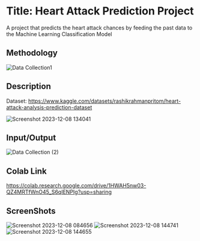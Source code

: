 # Title: Heart Attack Prediction Project
A project that predicts the heart attack chances by feeding the past data to the Machine Learning Classification Model
## Methodology
![Data Collection1](https://github.com/soumiljainer11/Heart-Attack-Prediction/assets/153184452/2c9143af-ff51-4145-9998-5d476fc85725)
## Description
Dataset: https://www.kaggle.com/datasets/rashikrahmanpritom/heart-attack-analysis-prediction-dataset
  
![Screenshot 2023-12-08 134041](https://github.com/soumiljainer11/Heart-Attack-Prediction/assets/153184452/405824c3-2458-4495-add3-014f6266965e)
## Input/Output
![Data Collection (2)](https://github.com/soumiljainer11/Heart-Attack-Prediction/assets/153184452/449d2727-a9b4-4d47-93fe-3df2fa79e44b)
## Colab Link
https://colab.research.google.com/drive/1HWAH5nw03-QZ4MRTfWnO45_S6qIENPIg?usp=sharing
## ScreenShots
![Screenshot 2023-12-08 084656](https://github.com/soumiljainer11/ML/assets/153184452/6cfe7d36-2d51-4423-880c-b955c6a93eea)
![Screenshot 2023-12-08 144741](https://github.com/soumiljainer11/Heart-Attack-Prediction/assets/153184452/1361f0ed-8156-4df5-b72f-6e3ca9c5733c)
![Screenshot 2023-12-08 144655](https://github.com/soumiljainer11/Heart-Attack-Prediction/assets/153184452/82903df2-3600-494a-995b-269478a6fe92)


